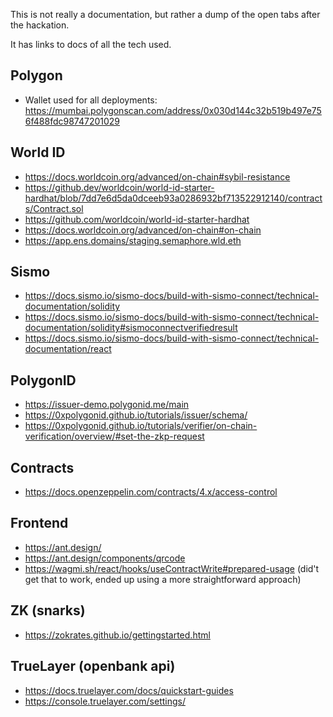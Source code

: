 This is not really a documentation, but rather a dump of the open tabs after the hackation.

It has links to docs of all the tech used.

## Polygon
- Wallet used for all deployments: https://mumbai.polygonscan.com/address/0x030d144c32b519b497e756f488fdc98747201029

## World ID
- https://docs.worldcoin.org/advanced/on-chain#sybil-resistance
- https://github.dev/worldcoin/world-id-starter-hardhat/blob/7dd7e6d5da0dceeb93a0286932bf713522912140/contracts/Contract.sol
- https://github.com/worldcoin/world-id-starter-hardhat
- https://docs.worldcoin.org/advanced/on-chain#on-chain
- https://app.ens.domains/staging.semaphore.wld.eth

## Sismo
- https://docs.sismo.io/sismo-docs/build-with-sismo-connect/technical-documentation/solidity
- https://docs.sismo.io/sismo-docs/build-with-sismo-connect/technical-documentation/solidity#sismoconnectverifiedresult
- https://docs.sismo.io/sismo-docs/build-with-sismo-connect/technical-documentation/react

## PolygonID
- https://issuer-demo.polygonid.me/main
- https://0xpolygonid.github.io/tutorials/issuer/schema/
- https://0xpolygonid.github.io/tutorials/verifier/on-chain-verification/overview/#set-the-zkp-request

## Contracts
- https://docs.openzeppelin.com/contracts/4.x/access-control

## Frontend
- https://ant.design/
- https://ant.design/components/qrcode
- https://wagmi.sh/react/hooks/useContractWrite#prepared-usage (did't get that to work, ended up using a more straightforward approach)

## ZK (snarks)
- https://zokrates.github.io/gettingstarted.html

## TrueLayer (openbank api)
- https://docs.truelayer.com/docs/quickstart-guides
- https://console.truelayer.com/settings/
